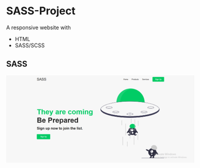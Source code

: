 # SASS-Project

A responsive website with 
- HTML 
- SASS/SCSS 

<h2> SASS</h2>

![](./SASS-Project/sass.gif) 



